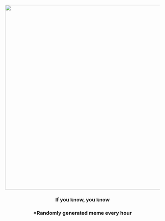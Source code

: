 <p align="center">
        <img src="https://i.redd.it/pxjp4d1qx8y91.png" width="600" height="600">
        </p>
        <h3 align="center">If you know, you know</h3>
        <h3 align="center">*Randomly generated meme every hour</h3>
    
